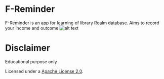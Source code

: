 # F-Reminder

F-Reminder is an app for learning of library Realm database. Aims to record your income and outcome
![alt text](https://raw.githubusercontent.com/lutluthfi/F-Reminder/master/capture-1.png)


# Disclaimer
Educational purpose only

Licensed under a [Apache License 2.0](http://www.apache.org/licenses/LICENSE-2.0).
